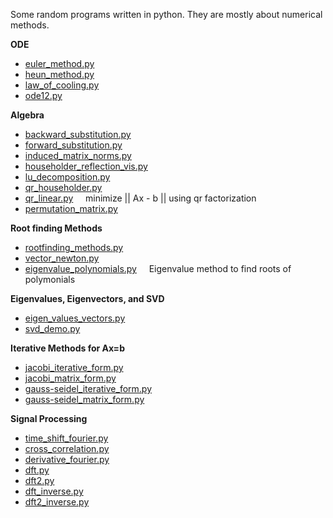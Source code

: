 Some random programs written in python. They are mostly about numerical methods.

**ODE**
* [euler_method.py](https://github.com/azer89/python_stuff/blob/master/euler_method.py)
* [heun_method.py](https://github.com/azer89/python_stuff/blob/master/heun_method.py)
* [law_of_cooling.py](https://github.com/azer89/python_stuff/blob/master/law_of_cooling.py)
* [ode12.py](https://github.com/azer89/python_stuff/blob/master/ode12.py)

**Algebra**
* [backward_substitution.py](https://github.com/azer89/python_stuff/blob/master/backward_substitution.py)
* [forward_substitution.py](https://github.com/azer89/python_stuff/blob/master/forward_substitution.py)
* [induced_matrix_norms.py](https://github.com/azer89/python_stuff/blob/master/induced_matrix_norms.py)
* [householder_reflection_vis.py](https://github.com/azer89/python_stuff/blob/master/householder_reflection_vis.py)
* [lu_decomposition.py](https://github.com/azer89/python_stuff/blob/master/lu_decomposition.py)
* [qr_householder.py](https://github.com/azer89/python_stuff/blob/master/qr_householder.py)
* [qr_linear.py](https://github.com/azer89/python_stuff/blob/master/qr_linear.py) &nbsp;&nbsp;&nbsp; minimize || Ax - b || using qr factorization
* [permutation_matrix.py](https://github.com/azer89/python_stuff/blob/master/permutation_matrix.py)

**Root finding Methods**
* [rootfinding_methods.py](https://github.com/azer89/python_stuff/blob/master/rootfinding_methods.py)
* [vector_newton.py](https://github.com/azer89/python_stuff/blob/master/vector_newton.py)
* [eigenvalue_polynomials.py](https://github.com/azer89/python_stuff/blob/master/eigenvalue_polynomials.py) &nbsp;&nbsp;&nbsp; Eigenvalue method to find roots of polymonials

**Eigenvalues, Eigenvectors, and SVD**
* [eigen_values_vectors.py](https://github.com/azer89/python_stuff/blob/master/eigen_values_vectors.py)
* [svd_demo.py](https://github.com/azer89/python_stuff/blob/master/svd_demo.py)

**Iterative Methods for Ax=b**
* [jacobi_iterative_form.py](https://github.com/azer89/python_stuff/blob/master/jacobi_iterative_form.py)
* [jacobi_matrix_form.py](https://github.com/azer89/python_stuff/blob/master/jacobi_matrix_form.py)
* [gauss-seidel_iterative_form.py](https://github.com/azer89/python_stuff/blob/master/gauss-seidel_iterative_form.py)
* [gauss-seidel_matrix_form.py](https://github.com/azer89/python_stuff/blob/master/gauss-seidel_matrix_form.py)

**Signal Processing**
* [time_shift_fourier.py](https://github.com/azer89/python_stuff/blob/master/time_shift_fourier.py)
* [cross_correlation.py](https://github.com/azer89/python_stuff/blob/master/cross_correlation.py)
* [derivative_fourier.py](https://github.com/azer89/python_stuff/blob/master/derivative_fourier.py)
* [dft.py](https://github.com/azer89/python_stuff/blob/master/dft.py)
* [dft2.py](https://github.com/azer89/python_stuff/blob/master/dft2.py)
* [dft_inverse.py](https://github.com/azer89/python_stuff/blob/master/dft_inverse.py)
* [dft2_inverse.py](https://github.com/azer89/python_stuff/blob/master/dft2_inverse.py)


